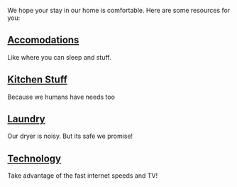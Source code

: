 We hope your stay in our home is comfortable. Here are some resources for you:

## [Accomodations](/docs/accomodations)

Like where you can sleep and stuff. 

## [Kitchen Stuff](/docs/food-and-drink)

Because we humans have needs too

## [Laundry](/docs/laundry)

Our dryer is noisy. But its safe we promise!

## [Technology](/docs/technology)

Take advantage of the fast internet speeds and TV!